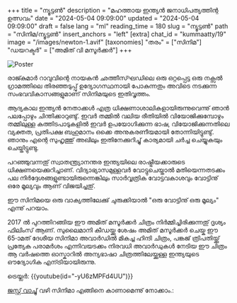 +++
title = "ന്യൂട്ടൺ"
description = "മഹത്തായ ഇന്ത്യൻ ജനാധിപത്യത്തിന്റ ഉത്സവം"
date = "2024-05-04 09:09:00"
updated = "2024-05-04 09:09:00"
draft = false
lang = "ml"
reading_time = 180
slug = "ന്യൂട്ടൺ"
path = "സിനിമ/ന്യൂട്ടൺ"
insert_anchors = "left"
[extra]
chat_id = "kummaatty/19"
image = "/images/newton-1.avif"
[taxonomies]
"തരം" = ["സിനിമ"]
"ഡയറക്ടർ" = ["അമിത് വി മസൂർക്കർ"]
+++

![Poster](/images/newton.jpg)

രാജ്കുമാർ റാവുവിന്റെ നായകൻ ഛത്തീസ്ഘഡിലെ ഒരു ഒറ്റപ്പെട്ട ഒരു നക്സൽ ഗ്രാമത്തിലെ തിരഞ്ഞടുപ്പു് ഉദ്യോഗസ്ഥനായി പോകുന്നതും അവിടെ നടക്കുന്ന സംഭവവികാസങ്ങളുമാണ് സിനിമയുടെ ഇതിവൃത്തം. 

ആദ്യകാല ഇന്ത്യൻ നേതാക്കൾ എത്ര ധിക്ഷണാശാലികളായിരുന്നുവെന്നു് ഞാൻ പലപ്പോഴും ചിന്തിക്കാറുണ്ടു്.  ഇവർ തമ്മിൽ വലിയ രീതിയിൽ വിയോജിക്കുമ്പോഴും തമ്മിലുള്ള കത്തിടപാടുകളിൽ ഇവർ ഉപയോഗിക്കുന്ന ഭാഷ, വിയോജിക്കുന്നതിലെ വ്യക്തത, പ്രതിപക്ഷ ബഹുമാനം ഒക്കെ അനുകരണീയമായി തോന്നിയിട്ടുണ്ടു്. ഞാനും എന്റെ സുഹൃത്തു് അഖിലും ഇതിനേക്കുറിച്ചു് കാര്യമായി ചർച്ച ചെയ്യുകയും ചെയ്തിട്ടുണ്ടു.

പറഞ്ഞുവന്നതു് സ്വാതന്ത്ര്യാനന്തര ഇന്ത്യയിലെ രാഷ്ട്രീയക്കാരുടെ ധിക്ഷണയെക്കുറിച്ചാണ്. വിദ്യാഭ്യാസമുള്ളവർ വോട്ടുചെയ്താൽ മതിയെന്നതടക്കം പല നിർദ്ദേശങ്ങളുണ്ടായിരുന്നെങ്കിലും സാർവ്വത്രിക വോട്ടവകാശവും വോട്ടിനു് ഒരേ മൂല്യവും ആണ് വിജയിച്ചതു്.

ഈ സിനിമയെ ഒരു വാക്യത്തിലേക്കു് ചുരുക്കിയാൽ "ഒരു വോട്ടിനു് ഒരു മൂല്യം" എന്നു് പറയാം.

2017 ൽ പുറത്തിറങ്ങിയ ഈ അമിത് മസൂർക്കർ ചിത്രം നിർമ്മിച്ചിരിക്കുന്നതു് ദൃശ്യം ഫിലിംസ് ആണ്. സുലൈമാനി കീഡയ്ക്കു ശേഷം അമിത് മസൂർക്കർ ചെയ്ക ഈ 65-ാമത് ദേശീയ സിനിമാ അവാർഡിൽ മികച്ച ഹിന്ദി ചിത്രം, പങ്കജ് ത്രിപതിയ്ക്കു് പ്രത്യേക പരാമർശം  എന്നിവയടക്കം നിരവധി അവാർഡുകൾ നേടിയ ഈ ചിത്രം ആ വർഷത്തെ ഓസ്കാറിൽ അന്യഭാഷാ ചിത്രത്തിലേയ്ക്കുള്ള ഇന്ത്യയുടെ ഔദ്യോഗിക എന്ട്രിയായിരുന്നു.

ട്രെയ്ലർ: {{youtube(id="-yU6zMPFd4UU")}}

[ജസ്റ്റ് വാച്ചു്](https://www.justwatch.com/in/movie/newton) വഴി സിനിമാ എങ്ങിനെ കാണാമെന്നു് നോക്കാം.: